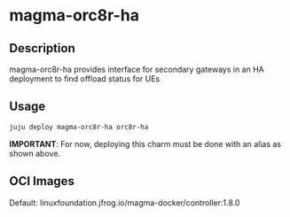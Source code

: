 # magma-orc8r-ha

## Description
magma-orc8r-ha provides interface for secondary gateways in an HA deployment to find offload status for UEs

## Usage

```bash
juju deploy magma-orc8r-ha orc8r-ha
```

**IMPORTANT**: For now, deploying this charm must be done with an alias as shown above.

## OCI Images

Default: linuxfoundation.jfrog.io/magma-docker/controller:1.8.0
